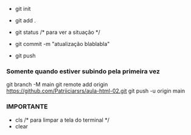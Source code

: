 * git init
* git add .
* git status /* para ver a situação */

* git commit -m "atualização blablabla"

* git push

### Somente quando estiver subindo pela primeira vez ###

git branch -M main
git remote add origin https://github.com/Patriiciarsrs/aula-html-02.git
git push -u origin main


### IMPORTANTE
* cls  /* para limpar a tela do terminal */
* clear